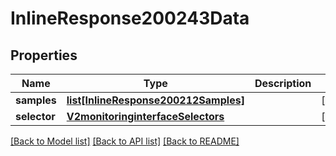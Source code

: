 # InlineResponse200243Data

## Properties
Name | Type | Description | Notes
------------ | ------------- | ------------- | -------------
**samples** | [**list[InlineResponse200212Samples]**](InlineResponse200212Samples.md) |  | [optional] 
**selector** | [**V2monitoringinterfaceSelectors**](V2monitoringinterfaceSelectors.md) |  | [optional] 

[[Back to Model list]](../README.md#documentation-for-models) [[Back to API list]](../README.md#documentation-for-api-endpoints) [[Back to README]](../README.md)

